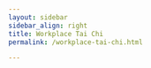 ```yaml
---
layout: sidebar
sidebar_align: right
title: Workplace Tai Chi
permalink: /workplace-tai-chi.html

---
```



